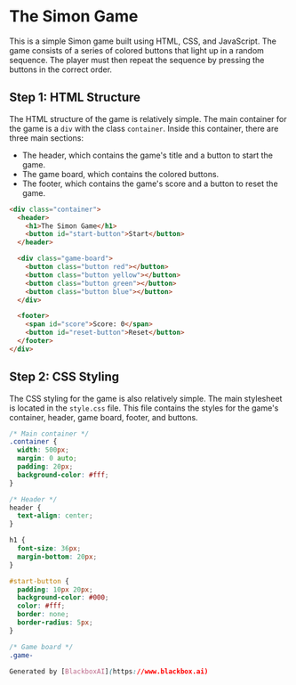  # The Simon Game

This is a simple Simon game built using HTML, CSS, and JavaScript. The game consists of a series of colored buttons that light up in a random sequence. The player must then repeat the sequence by pressing the buttons in the correct order.

## Step 1: HTML Structure

The HTML structure of the game is relatively simple. The main container for the game is a `div` with the class `container`. Inside this container, there are three main sections:

- The header, which contains the game's title and a button to start the game.
- The game board, which contains the colored buttons.
- The footer, which contains the game's score and a button to reset the game.

```html
<div class="container">
  <header>
    <h1>The Simon Game</h1>
    <button id="start-button">Start</button>
  </header>

  <div class="game-board">
    <button class="button red"></button>
    <button class="button yellow"></button>
    <button class="button green"></button>
    <button class="button blue"></button>
  </div>

  <footer>
    <span id="score">Score: 0</span>
    <button id="reset-button">Reset</button>
  </footer>
</div>
```

## Step 2: CSS Styling

The CSS styling for the game is also relatively simple. The main stylesheet is located in the `style.css` file. This file contains the styles for the game's container, header, game board, footer, and buttons.

```css
/* Main container */
.container {
  width: 500px;
  margin: 0 auto;
  padding: 20px;
  background-color: #fff;
}

/* Header */
header {
  text-align: center;
}

h1 {
  font-size: 36px;
  margin-bottom: 20px;
}

#start-button {
  padding: 10px 20px;
  background-color: #000;
  color: #fff;
  border: none;
  border-radius: 5px;
}

/* Game board */
.game-

Generated by [BlackboxAI](https://www.blackbox.ai)

